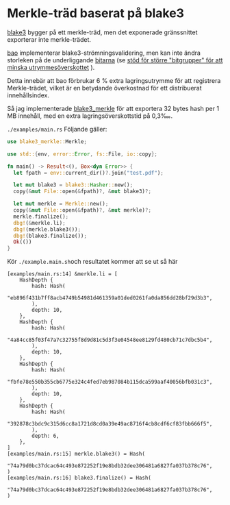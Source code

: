 # Merkle-träd baserat på blake3

[blake3](https://github.com/BLAKE3-team/BLAKE3) bygger på ett merkle-träd, men det exponerade gränssnittet exporterar inte merkle-trädet.

[bao](https://github.com/oconnor663/bao) implementerar blake3-strömningsvalidering, men kan inte ändra storleken på de underliggande [bitarna](https://github.com/oconnor663/bao/issues/34) (se [stöd för större "bitgrupper" för att minska utrymmesöverskottet](https://github.com/oconnor663/bao/issues/34) ).

Detta innebär att bao förbrukar 6 % extra lagringsutrymme för att registrera Merkle-trädet, vilket är en betydande överkostnad för ett distribuerat innehållsindex.

Så jag implementerade [blake3_merkle](https://github.com/rmw-lib/blake3_merkle) för att exportera 32 bytes hash per 1 MB innehåll, med en extra lagringsöverskottstid på 0,3‱.

`./examples/main.rs` Följande gäller:

```rust
use blake3_merkle::Merkle;

use std::{env, error::Error, fs::File, io::copy};

fn main() -> Result<(), Box<dyn Error>> {
  let fpath = env::current_dir()?.join("test.pdf");

  let mut blake3 = blake3::Hasher::new();
  copy(&mut File::open(&fpath)?, &mut blake3)?;

  let mut merkle = Merkle::new();
  copy(&mut File::open(&fpath)?, &mut merkle)?;
  merkle.finalize();
  dbg!(&merkle.li);
  dbg!(merkle.blake3());
  dbg!(blake3.finalize());
  Ok(())
}
```

Kör `./example.main.sh`och resultatet kommer att se ut så här

```
[examples/main.rs:14] &merkle.li = [
    HashDepth {
        hash: Hash(
            "eb896f431b7ff8acb4749b54981d461359a01ded0261fa0da856dd28bf29d3b3",
        ),
        depth: 10,
    },
    HashDepth {
        hash: Hash(
            "4a84cc85f03f47a7c32755f8d9d81c5d3f3e04548ee8129fd480cb71c7dbc5b4",
        ),
        depth: 10,
    },
    HashDepth {
        hash: Hash(
            "fbfe78e550b355cb6775e324c4fed7eb987084b115dca599aaf40056bfb031c3",
        ),
        depth: 10,
    },
    HashDepth {
        hash: Hash(
            "392878c3bdc9c315d6cc8a1721d8cd0a39e49ac8716f4cb8cdf6cf83fbb666f5",
        ),
        depth: 6,
    },
]
[examples/main.rs:15] merkle.blake3() = Hash(
    "74a79d0bc37dcac64c493e872252f19e8bdb32dee306481a6827fa037b378c76",
)
[examples/main.rs:16] blake3.finalize() = Hash(
    "74a79d0bc37dcac64c493e872252f19e8bdb32dee306481a6827fa037b378c76",
)
```